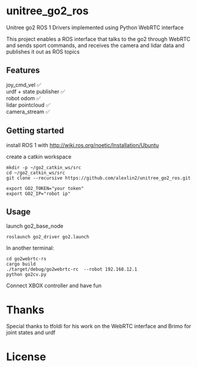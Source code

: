 # unitree_go2_ros
Unitree go2 ROS 1 Drivers implemented using Python WebRTC interface

This project enables a ROS interface that talks to the go2 through WebRTC and sends sport commands, and receives the camera and lidar data and publishes it out as ROS topics

## Features

joy_cmd_vel :white_check_mark: \
urdf + state publisher :white_check_mark: \
robot odom :white_check_mark: \
lidar pointcloud :white_check_mark: \
camera_stream :white_check_mark:


## Getting started

install ROS 1 with http://wiki.ros.org/noetic/Installation/Ubuntu

create a catkin workspace
```
mkdir -p ~/go2_catkin_ws/src
cd ~/go2_catkin_ws/src
git clone --recursive https://github.com/alexlin2/unitree_go2_ros.git
```

```
export GO2_TOKEN="your token"
export GO2_IP="robot ip"
```

## Usage
launch go2_base_node

```
roslaunch go2_driver go2.launch
```

In another terminal:

```
cd go2webrtc-rs
cargo build
./target/debug/go2webrtc-rc  --robot 192.168.12.1
python go2cv.py
```

Connect XBOX controller and have fun

# Thanks

Special thanks to tfoldi for his work on the WebRTC interface and Brimo for joint states and urdf

# License 
